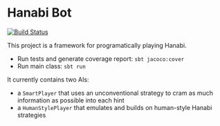 Hanabi Bot
==========

[![Build Status](https://travis-ci.org/jingw/hanabi-bot.svg?branch=master)](https://travis-ci.org/jingw/hanabi-bot)

This project is a framework for programatically playing Hanabi.

 - Run tests and generate coverage report: `sbt jacoco:cover`
 - Run main class: `sbt run`

It currently contains two AIs:

- a `SmartPlayer` that uses an unconventional strategy to cram as much information as possible into each hint
- a `HumanStylePlayer` that emulates and builds on human-style Hanabi strategies
